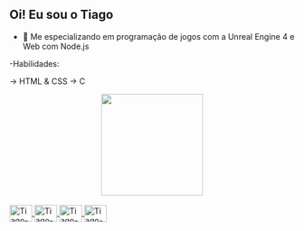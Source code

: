 ## Oi! Eu sou o Tiago


- 🌱 Me especializando em programação de jogos com a Unreal Engine 4 e Web com Node.js


-Habilidades:

-> HTML & CSS
-> C

<body>

<div align="center">
  <a href="https://github.com/TiagoSM">
  <img height="180em" src="https://github-readme-stats.vercel.app/api?username=TiagoSM&show_icons=true&theme=dracula&include_all_commits=true&count_private=true"/>
</div>
  
<div style="display: inline_block"><br>
  <img align="center" alt="Tiago-C" height="30" width="40" src="https://cdn.jsdelivr.net/gh/devicons/devicon/icons/c/c-plain.svg">
  <img align="center" alt="Tiago-Blueprint" height="30" width="40" src="https://cdn.jsdelivr.net/gh/devicons/devicon/icons/unrealengine/unrealengine-original.svg">
  <img align="center" alt="Tiago-Git" height="30" width="40" src="https://cdn.jsdelivr.net/gh/devicons/devicon/icons/git/git-plain-wordmark.svg">
  <img align="center" alt="Tiago-CPP" height="30" width="40" src="https://cdn.jsdelivr.net/gh/devicons/devicon/icons/cplusplus/cplusplus-plain.svg">
</div>
  
  
 ##

  
  </body>
  
